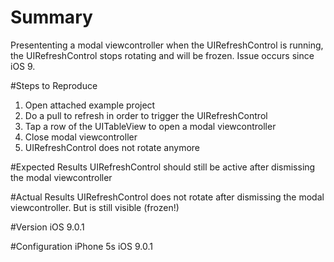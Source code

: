 # Summary
Presententing a modal viewcontroller when the UIRefreshControl is running, the UIRefreshControl stops rotating and will be frozen.
Issue occurs since iOS 9.

#Steps to Reproduce
1. Open attached example project
2. Do a pull to refresh in order to trigger the UIRefreshControl
3. Tap a row of the UITableView to open a modal viewcontroller
4. Close modal viewcontroller
5. UIRefreshControl does not rotate anymore

#Expected Results
UIRefreshControl should still be active after dismissing the modal viewcontroller

#Actual Results
UIRefreshControl does not rotate after dismissing the modal viewcontroller. But is still visible (frozen!)

#Version
iOS 9.0.1

#Configuration
iPhone 5s iOS 9.0.1
